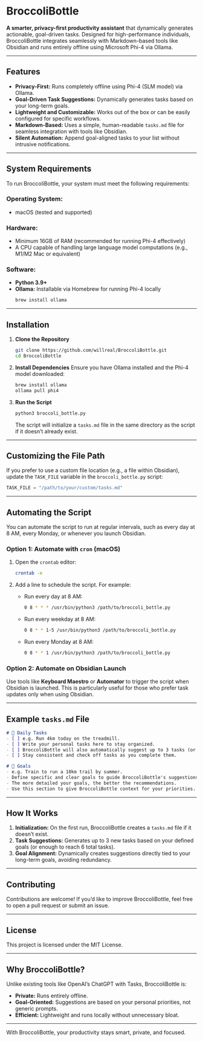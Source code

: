 # BroccoliBottle

**A smarter, privacy-first productivity assistant** that dynamically generates actionable, goal-driven tasks. Designed for high-performance individuals, BroccoliBottle integrates seamlessly with Markdown-based tools like Obsidian and runs entirely offline using Microsoft Phi-4 via Ollama.

---

## **Features**

- **Privacy-First:** Runs completely offline using Phi-4 (SLM model) via Ollama.
- **Goal-Driven Task Suggestions:** Dynamically generates tasks based on your long-term goals.
- **Lightweight and Customizable:** Works out of the box or can be easily configured for specific workflows.
- **Markdown-Based:** Uses a simple, human-readable `tasks.md` file for seamless integration with tools like Obsidian.
- **Silent Automation:** Append goal-aligned tasks to your list without intrusive notifications.

---

##  **System Requirements**

To run BroccoliBottle, your system must meet the following requirements:

### **Operating System:**
- macOS (tested and supported)

### **Hardware:**
- Minimum 16GB of RAM (recommended for running Phi-4 effectively)
- A CPU capable of handling large language model computations (e.g., M1/M2 Mac or equivalent)

### **Software:**
- **Python 3.9+**
- **Ollama:** Installable via Homebrew for running Phi-4 locally
  ```bash
  brew install ollama
  ```

---

## **Installation**

1. **Clone the Repository**
   ```bash
   git clone https://github.com/willreal/BroccoliBottle.git
   cd BroccoliBottle
   ```

2. **Install Dependencies**
   Ensure you have Ollama installed and the Phi-4 model downloaded:
   ```bash
   brew install ollama
   ollama pull phi4
   ```

3. **Run the Script**
   ```bash
   python3 broccoli_bottle.py
   ```

   The script will initialize a `tasks.md` file in the same directory as the script if it doesn’t already exist.

---

## **Customizing the File Path**

If you prefer to use a custom file location (e.g., a file within Obsidian), update the `TASK_FILE` variable in the `broccoli_bottle.py` script:

```python
TASK_FILE = "/path/to/your/custom/tasks.md"
```

---

## **Automating the Script**

You can automate the script to run at regular intervals, such as every day at 8 AM, every Monday, or whenever you launch Obsidian.

### **Option 1: Automate with `cron` (macOS)**

1. Open the `crontab` editor:
   ```bash
   crontab -e
   ```

2. Add a line to schedule the script. For example:
   - Run every day at 8 AM:
     ```bash
     0 8 * * * /usr/bin/python3 /path/to/broccoli_bottle.py
     ```
   - Run every weekday at 8 AM:
     ```bash
     0 8 * * 1-5 /usr/bin/python3 /path/to/broccoli_bottle.py
     ```
   - Run every Monday at 8 AM:
     ```bash
     0 8 * * 1 /usr/bin/python3 /path/to/broccoli_bottle.py
     ```

### **Option 2: Automate on Obsidian Launch**
Use tools like **Keyboard Maestro** or **Automator** to trigger the script when Obsidian is launched. This is particularly useful for those who prefer task updates only when using Obsidian.

---

## **Example `tasks.md` File**

```markdown
# 📅 Daily Tasks
- [ ] e.g. Run 4km today on the treadmill.
- [ ] Write your personal tasks here to stay organized.
- [ ] BroccoliBottle will also automatically suggest up to 3 tasks (or enough to reach 6 total).
- [ ] Stay consistent and check off tasks as you complete them.

# 🎯 Goals
- e.g. Train to run a 10km trail by summer.
- Define specific and clear goals to guide BroccoliBottle's suggestions.
- The more detailed your goals, the better the recommendations.
- Use this section to give BroccoliBottle context for your priorities.
```

---

## **How It Works**

1. **Initialization:** On the first run, BroccoliBottle creates a `tasks.md` file if it doesn’t exist.
2. **Task Suggestions:** Generates up to 3 new tasks based on your defined goals (or enough to reach 6 total tasks).
3. **Goal Alignment:** Dynamically creates suggestions directly tied to your long-term goals, avoiding redundancy.

---

## **Contributing**

Contributions are welcome! If you’d like to improve BroccoliBottle, feel free to open a pull request or submit an issue.

---

## **License**

This project is licensed under the MIT License.

---

## **Why BroccoliBottle?**

Unlike existing tools like OpenAI’s ChatGPT with Tasks, BroccoliBottle is:
- **Private:** Runs entirely offline.
- **Goal-Oriented:** Suggestions are based on your personal priorities, not generic prompts.
- **Efficient:** Lightweight and runs locally without unnecessary bloat.

---

With BroccoliBottle, your productivity stays smart, private, and focused.
